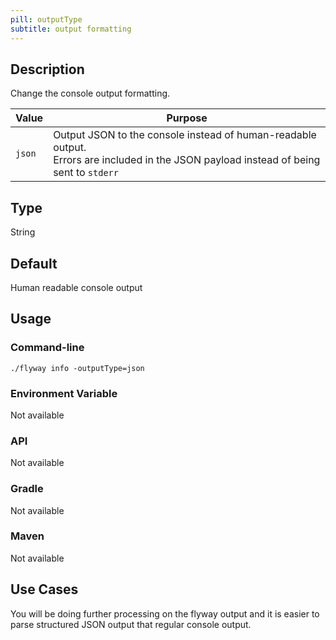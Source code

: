 ```yaml
---
pill: outputType
subtitle: output formatting
---
```


## Description

Change the console output formatting.

| Value  | Purpose                                                                                                                                     |
|--------|---------------------------------------------------------------------------------------------------------------------------------------------|
| `json` | Output JSON to the console instead of human-readable output. <br/>Errors are included in the JSON payload instead of being sent to `stderr` |

## Type

String

## Default

Human readable console output

## Usage

### Command-line

```pwershell
./flyway info -outputType=json
```

### Environment Variable

Not available

### API

Not available

### Gradle

Not available

### Maven

Not available

## Use Cases

You will be doing further processing on the flyway output and it is easier to parse structured JSON output that regular console output.

